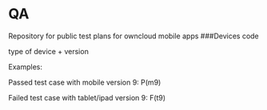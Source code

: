 # QA
Repository for public test plans for owncloud mobile apps
###Devices code

type of device + version 

Examples:

Passed test case with mobile version 9:
P(m9)

Failed test case with tablet/ipad version 9:
F(t9)
